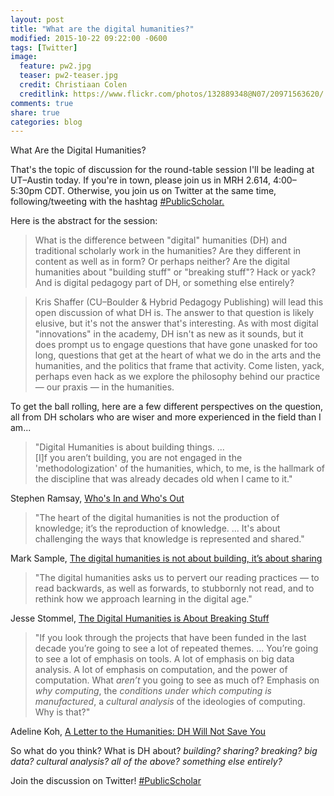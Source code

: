```yaml
---
layout: post
title: "What are the digital humanities?"
modified: 2015-10-22 09:22:00 -0600
tags: [Twitter]
image:
  feature: pw2.jpg
  teaser: pw2-teaser.jpg
  credit: Christiaan Colen
  creditlink: https://www.flickr.com/photos/132889348@N07/20971563620/
comments: true
share: true
categories: blog
---
```


What Are the Digital Humanities?

That's the topic of discussion for the round-table session I'll be leading at UT–Austin today. If you're in town, please join us in MRH 2.614, 4:00–5:30pm CDT. Otherwise, you join us on Twitter at the same time, following/tweeting with the hashtag [#PublicScholar.](https://twitter.com/search?f=realtime&q=%23PublicScholar&src=typd)

Here is the abstract for the session: 

> What is the difference between "digital" humanities (DH) and traditional scholarly work in the humanities? Are they different in content as well as in form? Or perhaps neither? Are the digital humanities about "building stuff" or "breaking stuff"? Hack or yack? And is digital pedagogy part of DH, or something else entirely?

> Kris Shaffer (CU–Boulder & Hybrid Pedagogy Publishing) will lead this open discussion of what DH is. The answer to that question is likely elusive, but it's not the answer that's interesting. As with most digital "innovations" in the academy, DH isn't as new as it sounds, but it does prompt us to engage questions that have gone unasked for too long, questions that get at the heart of what we do in the arts and the humanities, and the politics that frame that activity. Come listen, yack, perhaps even hack as we explore the philosophy behind our practice ― our praxis ― in the humanities.

To get the ball rolling, here are a few different perspectives on the question, all from DH scholars who are wiser and more experienced in the field than I am...

> "Digital Humanities is about building things. ...  
[I]f you aren’t building, you are not engaged in the 'methodologization' of the humanities, which, to me, is the hallmark of the discipline that was already decades old when I came to it."

Stephen Ramsay, [Who's In and Who's Out](http://stephenramsay.us/text/2011/01/08/whos-in-and-whos-out/)

> "The heart of the digital humanities is not the production of knowledge; it’s the reproduction of knowledge. ...
It's about challenging the ways that knowledge is represented and shared."

Mark Sample, [The digital humanities is not about building, it’s about sharing](http://www.samplereality.com/2011/05/25/the-digital-humanities-is-not-about-building-its-about-sharing/)

> "The digital humanities asks us to pervert our reading practices — to read backwards, as well as forwards, to stubbornly not read, and to rethink how we approach learning in the digital age."

Jesse Stommel, [The Digital Humanities is About Breaking Stuff](http://www.hybridpedagogy.com/journal/the-digital-humanities-is-about-breaking-stuff/)

> "If you look through the projects that have been funded in the last decade you’re going to see a lot of repeated themes. ... You’re going to see a lot of emphasis on tools. A lot of emphasis on big data analysis. A lot of emphasis on computation, and the power of computation. What *aren’t* you going to see as much of? Emphasis on *why computing*, the *conditions under which computing is manufactured*, a *cultural analysis* of the ideologies of computing. Why is that?"

Adeline Koh, [A Letter to the Humanities: DH Will Not Save You](http://www.hybridpedagogy.com/journal/a-letter-to-the-humanities-dh-will-not-save-you/)

So what do you think? What is DH about? *building? sharing? breaking? big data? cultural analysis? all of the above? something else entirely?*

Join the discussion on Twitter! [#PublicScholar](https://twitter.com/search?f=realtime&q=%23PublicScholar&src=typd)